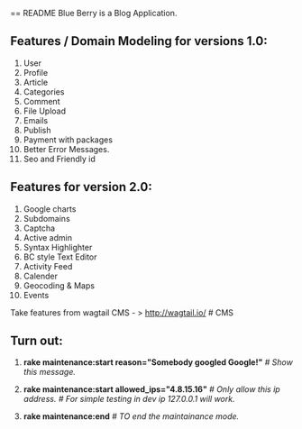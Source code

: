 == README
Blue Berry is a Blog Application.

Features / Domain Modeling for versions 1.0:
--------------------------------------------
1. User
2. Profile
3. Article
4. Categories
5. Comment
6. File Upload
7. Emails
8. Publish
9. Payment with packages
10. Better Error Messages.
11. Seo and Friendly id



Features for version 2.0:
-------------------------
1. Google charts
2. Subdomains
3. Captcha
4. Active admin
5. Syntax Highlighter
6. BC style Text Editor
7. Activity Feed
8. Calender
9. Geocoding & Maps
10. Events

Take features from wagtail CMS - > http://wagtail.io/ # CMS


Turn out:
---------
1. **rake maintenance:start reason="Somebody googled Google!"** *# Show this message.*

2. **rake maintenance:start allowed_ips="4.8.15.16"** *# Only allow this ip address. # For simple testing in dev ip 127.0.0.1 will work.*

3. **rake maintenance:end** *# TO end the maintainance mode.*